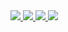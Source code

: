 <!--[![Hits](https://hits.seeyoufarm.com/api/count/incr/badge.svg?url=https%3A%2F%2Fgithub.com%2Fl4ven&count_bg=%23202020&title_bg=%23404040&icon=&icon_color=%23E7E7E7&title=hits&edge_flat=false)](https://github.com/L4VEN)

### Hello, World! 👋
#### I am currently studying [software development](https://github.com/L4VEN) at Gyeongbuk Software High School. <br/>

<img src="https://github-readme-stats.vercel.app/api?username=l4ven&theme=dark&bg_color=00000000&border_color=00000000" /><img src="https://github-readme-stats.vercel.app/api/top-langs/?username=l4ven&layout=compact&theme=dark&bg_color=00000000&border_color=00000000" />
-->

<!--<a href="https://next.ossinsight.io/widgets/official/compose-user-dashboard-stats?user_id=109652025" target="_blank" style="display: block" align="center">
  <picture>
    <source media="(prefers-color-scheme: dark)" srcset="https://next.ossinsight.io/widgets/official/compose-user-dashboard-stats/thumbnail.png?user_id=109652025&image_size=auto&color_scheme=dark" width="771" height="auto">
    <img alt="Dashboard stats of @L4VEN" src="https://next.ossinsight.io/widgets/official/compose-user-dashboard-stats/thumbnail.png?user_id=109652025&image_size=auto&color_scheme=light" width="771" height="auto">
  </picture>
</a>-->

<div>
  <a href="" target="_blank">
    <img src="https://img.shields.io/badge/Notion-404040?style=for-the-badge&logo=notion&logoColor=white"/>
  </a>
  <a href="https://discord.com/users/536079116450004993" target="_blank">    
    <img src="https://img.shields.io/badge/Discord-7289da?style=for-the-badge&logo=discord&logoColor=white"/>
  </a>
  <a href="https://www.instagram.com/laven_dev/" target="_blank">
    <img src="https://img.shields.io/badge/Instagram-eb347a?style=for-the-badge&logo=instagram&logoColor=white"/>
  </a>
  <a href="mailto:"pllo13551@gmail.com">    
    <img src="https://img.shields.io/badge/gmail-d6290b?style=for-the-badge&logo=gmail&logoColor=white""/>
  </a>
</div>
